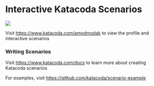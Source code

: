 # Interactive Katacoda Scenarios

[![](http://shields.katacoda.com/katacoda/amodmodak/count.svg)](https://www.katacoda.com/amodmodak "Get your profile on Katacoda.com")

Visit https://www.katacoda.com/amodmodak to view the profile and interactive scenarios

### Writing Scenarios
Visit https://www.katacoda.com/docs to learn more about creating Katacoda scenarios

For examples, visit https://github.com/katacoda/scenario-example
